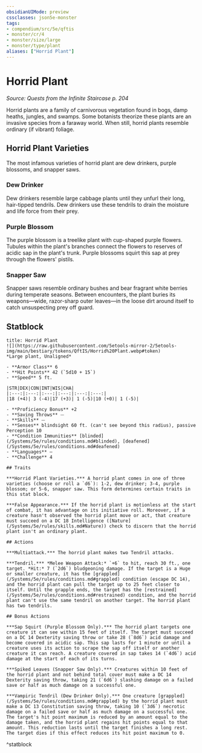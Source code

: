 ```yaml
---
obsidianUIMode: preview
cssclasses: json5e-monster
tags:
- compendium/src/5e/qftis
- monster/cr/4
- monster/size/large
- monster/type/plant
aliases: ["Horrid Plant"]
---
```

# Horrid Plant
*Source: Quests from the Infinite Staircase p. 204*  

Horrid plants are a family of carnivorous vegetation found in bogs, damp heaths, jungles, and swamps. Some botanists theorize these plants are an invasive species from a faraway world. When still, horrid plants resemble ordinary (if vibrant) foliage.

## Horrid Plant Varieties

The most infamous varieties of horrid plant are dew drinkers, purple blossoms, and snapper saws.

### Dew Drinker

Dew drinkers resemble large cabbage plants until they unfurl their long, hair-tipped tendrils. Dew drinkers use these tendrils to drain the moisture and life force from their prey.

### Purple Blossom

The purple blossom is a treelike plant with cup-shaped purple flowers. Tubules within the plant's branches connect the flowers to reserves of acidic sap in the plant's trunk. Purple blossoms squirt this sap at prey through the flowers' pistils.

### Snapper Saw

Snapper saws resemble ordinary bushes and bear fragrant white berries during temperate seasons. Between encounters, the plant buries its weapons—wide, razor-sharp outer leaves—in the loose dirt around itself to catch unsuspecting prey off guard.

## Statblock

```ad-statblock
title: Horrid Plant
![](https://raw.githubusercontent.com/5etools-mirror-2/5etools-img/main/bestiary/tokens/QftIS/Horrid%20Plant.webp#token)
*Large plant, Unaligned*

- **Armor Class** 6
- **Hit Points** 42 (`5d10 + 15`)
- **Speed** 5 ft.

|STR|DEX|CON|INT|WIS|CHA|
|:---:|:---:|:---:|:---:|:---:|:---:|
|18 (+4)| 3 (-4)|17 (+3)| 1 (-5)|10 (+0)| 1 (-5)|

- **Proficiency Bonus** +2
- **Saving Throws** ⏤
- **Skills** ⏤
- **Senses** blindsight 60 ft. (can't see beyond this radius), passive Perception 10
- **Condition Immunities** [blinded](/Systems/5e/rules/conditions.md#blinded), [deafened](/Systems/5e/rules/conditions.md#deafened)
- **Languages** —
- **Challenge** 4

## Traits

***Horrid Plant Varieties.*** A horrid plant comes in one of three varieties (choose or roll a `d6`): 1-2, dew drinker; 3-4, purple blossom; or 5-6, snapper saw. This form determines certain traits in this stat block.

***False Appearance.*** If the horrid plant is motionless at the start of combat, it has advantage on its initiative roll. Moreover, if a creature hasn't observed the horrid plant move or act, that creature must succeed on a DC 18 Intelligence ([Nature](/Systems/5e/rules/skills.md#Nature)) check to discern that the horrid plant isn't an ordinary plant.

## Actions

***Multiattack.*** The horrid plant makes two Tendril attacks.

***Tendril.*** *Melee Weapon Attack:* `+6` to hit, reach 30 ft., one target. *Hit:* 7 (`2d6`) bludgeoning damage. If the target is a Huge or smaller creature, it has the [grappled](/Systems/5e/rules/conditions.md#grappled) condition (escape DC 14), and the horrid plant can pull the target up to 25 feet closer to itself. Until the grapple ends, the target has the [restrained](/Systems/5e/rules/conditions.md#restrained) condition, and the horrid plant can't use the same tendril on another target. The horrid plant has two tendrils.

## Bonus Actions

***Sap Squirt (Purple Blossom Only).*** The horrid plant targets one creature it can see within 15 feet of itself. The target must succeed on a DC 14 Dexterity saving throw or take 28 (`8d6`) acid damage and become covered in acidic sap. This sap lasts for 1 minute or until a creature uses its action to scrape the sap off itself or another creature it can reach. A creature covered in sap takes 14 (`4d6`) acid damage at the start of each of its turns.

***Spiked Leaves (Snapper Saw Only).*** Creatures within 10 feet of the horrid plant and not behind total cover must make a DC 14 Dexterity saving throw, taking 21 (`6d6`) slashing damage on a failed save or half as much damage on a successful one.

***Vampiric Tendril (Dew Drinker Only).*** One creature [grappled](/Systems/5e/rules/conditions.md#grappled) by the horrid plant must make a DC 13 Constitution saving throw, taking 10 (`3d6`) necrotic damage on a failed save or half as much damage on a successful one. The target's hit point maximum is reduced by an amount equal to the damage taken, and the horrid plant regains hit points equal to that amount. This reduction lasts until the target finishes a long rest. The target dies if this effect reduces its hit point maximum to 0.
```
^statblock